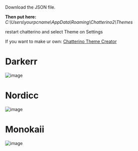 Download the JSON file.

**Then put here:**
*C:\Users\yourpcname\AppData\Roaming\Chatterino2\Themes*

restart chatterino and select Theme on Settings

If you want to make ur own: [Chatterino Theme Creator](https://chatterino-theme-creator-web.vercel.app)

# Darkerr
![image](https://github.com/user-attachments/assets/d44264ef-e668-4a07-b8f6-f030f0a00959)


# Nordicc
![image](https://github.com/user-attachments/assets/36deed10-7a61-447c-ad57-a7ca03b406fc)

# Monokaii
![image](https://github.com/user-attachments/assets/36494054-c632-4a1e-ba2c-0506b43d5631)
